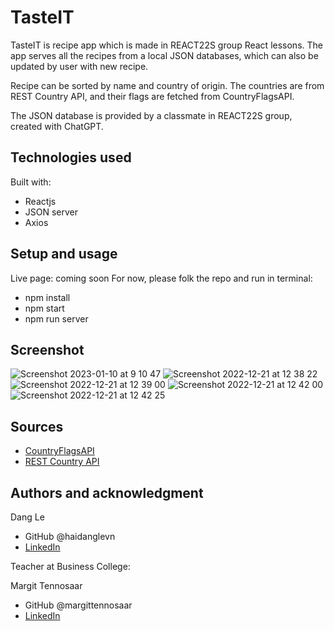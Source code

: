 # TasteIT 

TasteIT is recipe app which is made in REACT22S group React lessons. The app serves all the recipes from a local JSON databases, which can also be updated by user with new recipe.

Recipe can be sorted by name and country of origin. The countries are from REST Country API, and their flags are fetched from CountryFlagsAPI. 

The JSON database is provided by a classmate in REACT22S group, created with ChatGPT.  

## Technologies used

Built with: 

- Reactjs 
- JSON server
- Axios

## Setup and usage

Live page: coming soon
For now, please folk the repo and run in terminal:
- npm install
- npm start
- npm run server

## Screenshot
![Screenshot 2023-01-10 at 9 10 47](https://user-images.githubusercontent.com/24937536/211446106-0673a5d9-ee6d-430b-ac04-1889b97d2445.png)
![Screenshot 2022-12-21 at 12 38 22](https://user-images.githubusercontent.com/24937536/208885589-31227fbf-e7d9-4503-b189-a6a4884fc08c.png)
![Screenshot 2022-12-21 at 12 39 00](https://user-images.githubusercontent.com/24937536/208885720-56e9608a-76ee-43ad-a935-b38baf034381.png)
![Screenshot 2022-12-21 at 12 42 00](https://user-images.githubusercontent.com/24937536/208886372-ddc41829-6508-42ca-8883-378f100fe835.png)
![Screenshot 2022-12-21 at 12 42 25](https://user-images.githubusercontent.com/24937536/208886454-f13eaa62-4e18-4652-a2ca-afc530ea8148.png)

## Sources 

- [CountryFlagsAPI](https://countryflagsapi.com/)
- [REST Country API](https://restcountries.com/)

## Authors and acknowledgment
Dang Le
- GitHub @haidanglevn
- [LinkedIn](https://www.linkedin.com/in/dang-le-hai/)

Teacher at Business College: 

Margit Tennosaar
- GitHub @margittennosaar
- [LinkedIn](https://www.linkedin.com/in/margittennosaar/)

